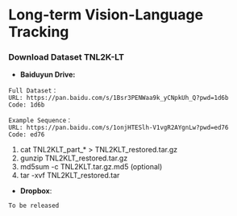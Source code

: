 # Long-term Vision-Language Tracking 




### Download Dataset TNL2K-LT
* **Baiduyun Drive:**

```
Full Dataset：
URL: https://pan.baidu.com/s/1Bsr3PENWaa9k_yCNpkUh_Q?pwd=1d6b
Code: 1d6b 

Example Sequence：
URL: https://pan.baidu.com/s/1onjHTESlh-V1vgR2AYgnLw?pwd=ed76
Code: ed76 
```
1. cat TNL2KLT_part_* > TNL2KLT_restored.tar.gz
2. gunzip TNL2KLT_restored.tar.gz
3. md5sum -c TNL2KLT.tar.gz.md5 (optional)
4. tar -xvf TNL2KLT_restored.tar



* **Dropbox**: 
```
To be released
```


### 

